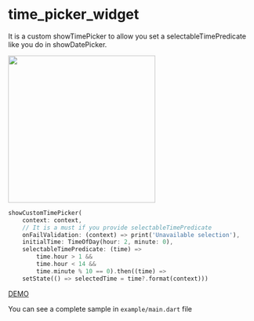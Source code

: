 # time_picker_widget

It is a custom showTimePicker to allow you set a selectableTimePredicate like you do in showDatePicker.

<img src="https://gitlab.com/jorgesanure-pub-dep/show-custom-time-picker/-/raw/master/assets/demo.gif" height='300px'>

```dart
showCustomTimePicker(
    context: context,
    // It is a must if you provide selectableTimePredicate
    onFailValidation: (context) => print('Unavailable selection'),
    initialTime: TimeOfDay(hour: 2, minute: 0),
    selectableTimePredicate: (time) =>
        time.hour > 1 &&
        time.hour < 14 &&
        time.minute % 10 == 0).then((time) =>
    setState(() => selectedTime = time?.format(context)))
```

[DEMO](https://dartpad.dartlang.org/5c32e473c8c1c9687966453d0dcf42de?)

You can see a complete sample in `example/main.dart` file